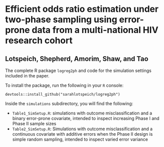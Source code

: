 # Efficient odds ratio estimation under two-phase sampling using error-prone data from a multi-national HIV research cohort
## Lotspeich, Shepherd, Amorim, Shaw, and Tao
The complete R package `logreg2ph` and code for the simulation settings included in the paper. 

To install the package, run the following in your `R` console:

`devtools::install_github("sarahlotspeich/logreg2ph")`

Inside the `simulations` subdirectory, you will find the following: 

  - `Table1_SimSetup.R`: simulations with outcome misclassification and a binary error-prone covariate, intended to inspect increasing Phase I and Phase II sample sizes
  - `Table2_SimSetup.R`: Simulations with outcome misclassification and a continuous covariate with additive errors when the Phase II design is simple random sampling, intended to inspect varied error variance 
